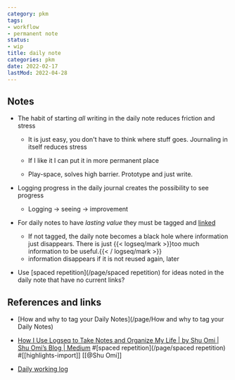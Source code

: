 ```yaml
---
category: pkm
tags:
- workflow
- permanent note
status:
- wip
title: daily note
categories: pkm
date: 2022-02-17
lastMod: 2022-04-28
---
```

## Notes

  + The habit of starting _all_ writing in the daily note reduces friction and stress

    + It is just easy, you don't have to think where stuff goes. Journaling in itself reduces stress

    + If I like it I can put it in more permanent place

    + Play-space, solves high barrier. Prototype and just write.

  + Logging progress in the daily journal creates the possibility to see progress

    + Logging -> seeing -> improvement

  + For daily notes to have _lasting value_ they must be tagged and [linked]([[linking]])

    + If not tagged, the daily note becomes a black hole where information just disappears. There is just {{< logseq/mark >}}too much information to be useful.{{< / logseq/mark >}}
    + information disappears if it is not reused again, later

  + Use [spaced repetition](/page/spaced repetition) for ideas noted in the daily note that have no current links?

## References and links

  + [How and why to tag your Daily Notes](/page/How and why to tag your Daily Notes)

  + [How I Use Logseq to Take Notes and Organize My Life | by Shu Omi | Shu Omi’s Blog | Medium](https://medium.com/my-learning-journal/how-i-use-logseq-to-take-notes-and-organize-my-life-3669a75eb224) #[spaced repetition](/page/spaced repetition) #[[highlights-import]] [[@Shu Omi]]

  + [Daily working log](https://notes.andymatuschak.org/z28QkpK3vRKQTacjFDfGYBhCXHqHuVWJzny9)
